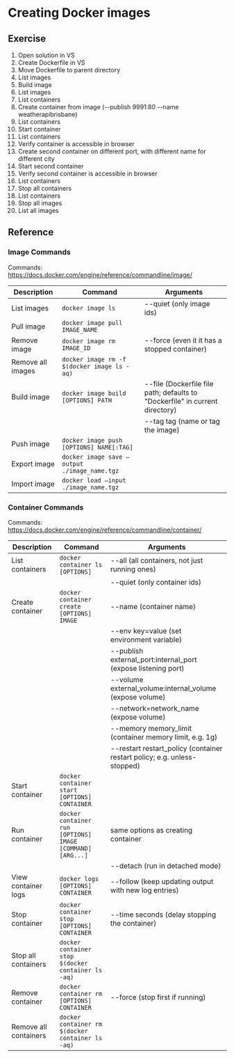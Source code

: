 # Creating Docker images

## Exercise

1. Open solution in VS
2. Create Dockerfile in VS
3. Move Dockerfile to parent directory
4. List images
5. Build image
6. List images
7. List containers
8. Create container from image (--publish 9991:80 --name weatherapibrisbane)
9. List containers
10. Start container
11. List containers
12. Verify container is accessible in browser
13. Create second container on different port, with different name for different city
14. Start second container
15. Verify second container is accessible in browser
16. List containers
17. Stop all containers
18. List containers
19. Stop all images
20. List all images

## Reference

### Image Commands

Commands: <https://docs.docker.com/engine/reference/commandline/image/>

| Description       | Command                                      | Arguments                                                                    |
| ----------------- | -------------------------------------------- | ---------------------------------------------------------------------------- |
| List images       | `docker image ls`                            | --quiet (only image ids)                                                     |
| Pull image        | `docker image pull IMAGE_NAME`               |                                                                              |
| Remove image      | `docker image rm IMAGE_ID`                   | --force (even it it has a stopped container)                                 |
| Remove all images | `docker image rm -f $(docker image ls -aq)`  |                                                                              |
| Build image       | `docker image build [OPTIONS] PATH`          | --file (Dockerfile file path; defaults to "Dockerfile" in current directory) |
|                   |                                              | --tag tag (name or tag the image)                                            |
| Push image        | `docker image push [OPTIONS] NAME[:TAG]`     |                                                                              |
| Export image      | `docker image save –output ./image_name.tgz` |                                                                              |
| Import image      | `docker load –input ./image_name.tgz`        |                                                                              |

### Container Commands

Commands: <https://docs.docker.com/engine/reference/commandline/container/>

| Description           | Command                                                   | Arguments                                                                |
| --------------------- | --------------------------------------------------------- | ------------------------------------------------------------------------ |
| List containers       | `docker container ls [OPTIONS]`                           | --all (all containers, not just running ones)                            |
|                       |                                                           | --quiet (only container ids)                                             |
| Create container      | `docker container create [OPTIONS] IMAGE`                 | --name (container name)                                                  |
|                       |                                                           | --env key=value (set environment variable)                               |
|                       |                                                           | --publish external_port:internal_port (expose listening port)            |
|                       |                                                           | --volume external_volume:internal_volume (expose volume)                 |
|                       |                                                           | --network=network_name (expose volume)                                   |
|                       |                                                           | --memory memory_limit (container memory limit, e.g. 1g)                  |
|                       |                                                           | --restart restart_policy (container restart policy; e.g. unless-stopped) |
| Start container       | `docker container start [OPTIONS] CONTAINER`              |                                                                          |
| Run container         | `docker container run [OPTIONS] IMAGE [COMMAND] [ARG...]` | same options as creating container                                       |
|                       |                                                           | --detach (run in detached mode)                                          |
| View container logs   | `docker logs [OPTIONS] CONTAINER`                         | --follow (keep updating output with new log entries)                     |
| Stop container        | `docker container stop [OPTIONS] CONTAINER`               | --time seconds (delay stopping the container)                            |
| Stop all containers   | `docker container stop $(docker container ls -aq)`        |                                                                          |
| Remove container      | `docker container rm [OPTIONS] CONTAINER`                 | --force (stop first if running)                                          |
| Remove all containers | `docker container rm $(docker container ls -aq)`          |                                                                          |
